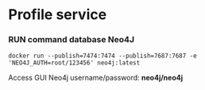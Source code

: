 # Profile service 

### RUN command database Neo4J
`docker run --publish=7474:7474 --publish=7687:7687 -e 'NEO4J_AUTH=root/123456' neo4j:latest`

Access GUI Neo4j username/password: **neo4j/neo4j**
